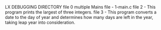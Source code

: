LX DEBUGGING DIRECTORY file 0 multiple Mains file - 1-main.c file 2 - This program prints the largest of three integers. file 3 - This program converts a date to the day of year and determines how many days are left in the year, taking leap year into consideration.
